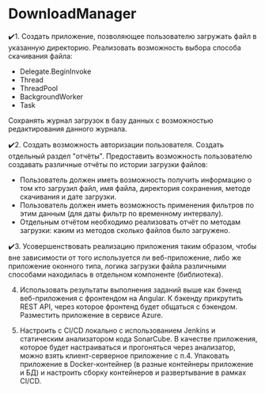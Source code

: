 # DownloadManager
✔️1. Создать приложение, позволяющее пользователю загружать файл в указанную директорию. Реализовать возможность выбора способа скачивания файла:

* Delegate.BeginInvoke
* Thread
* ThreadPool
* BackgroundWorker
* Task

Сохранять журнал загрузок в базу данных с возможностью редактирования данного журнала.

✔️2. Создать возможность авторизации пользователя. Создать отдельный раздел "отчёты". Предоставить возможность пользователю создавать различные отчёты по истории загрузки файлов:

* Пользователь должен иметь возможность получить информацию о том кто загрузил файл, имя файла, директория сохранения, методе скачивания и дате загрузки. 
* Пользователь должен иметь возможность применения фильтров по этим данным (для даты фильтр по временному интервалу).
* Отдельным отчётом необходимо реализовать отчёт по методам загрузки: каким из методов сколько файлов было загружено.

✔️3. Усовершенствовать реализацию приложения таким образом, чтобы вне зависимости от того используется ли веб-приложение, либо же приложение оконного типа, логика загрузки файла различными способами находилась в отдельном компоненте (библиотека).

4. Использовать результаты выполнения заданий выше как бэкенд веб-приложения с фронтендом на Angular. К бэкенду прикрутить REST API, через которое фронтенд будет общаться с бэкендом. Разместить приложение в сервисе Azure.

5. Настроить с CI/CD локально с использованием Jenkins и статическим анализатором кода SonarCube. В качестве приложения, которое будет настраиваться и прогоняться через анализатор, можно взять клиент-серверное приложение c п.4. Упаковать приложение в Docker-контейнер (в разные контейнеры приложение и БД) и настроить сборку контейнеров и развертывание в рамках CI/CD. 
